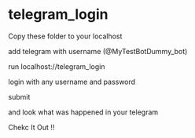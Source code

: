 # telegram_login

Copy these folder to your localhost

add telegram with username (@MyTestBotDummy_bot)

run localhost://telegram_login

login with any username and password

submit

and look what was happened in your telegram

Chekc It Out !!
